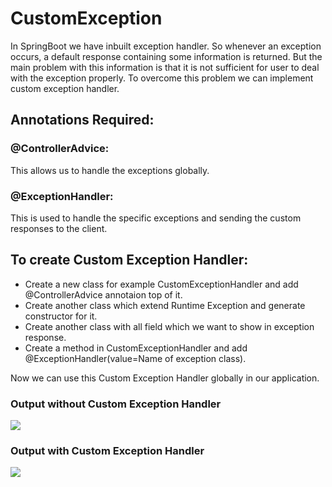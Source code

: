 # CustomException
In SpringBoot we have inbuilt exception handler. So whenever an exception occurs, a default response containing some information is returned. 
But the main problem with this information is that it is not sufficient for user to deal with the exception properly. 
To overcome this problem we can implement custom exception handler.

## Annotations Required:
### @ControllerAdvice:
This allows us to handle the exceptions globally.
### @ExceptionHandler:
This is used to handle the specific exceptions and sending the custom responses to the client.

## To create Custom Exception Handler:
- Create a new class for example CustomExceptionHandler and add @ControllerAdvice annotaion top of it.
- Create another class which extend Runtime Exception and generate constructor for it.
- Create another class with all field which we want to show in exception response.
- Create a method in CustomExceptionHandler and add @ExceptionHandler(value=Name of exception class).

Now we can use this Custom Exception Handler globally in our application.

### Output without Custom Exception Handler
![](https://github.com/csj5483/CustomException/blob/main/output/image1.png)
### Output with Custom Exception Handler
![](https://github.com/csj5483/CustomException/blob/main/output/image2.png)

